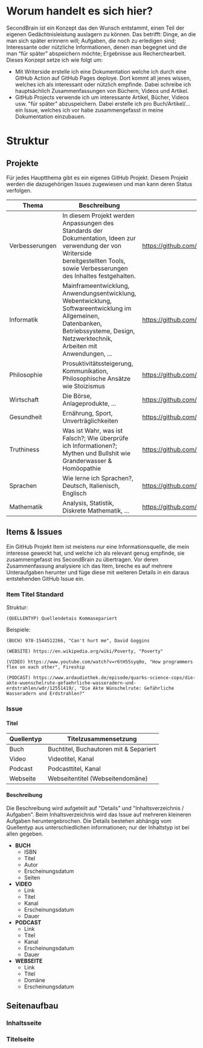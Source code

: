 # Worum handelt es sich hier?

SecondBrain ist ein Konzept das den Wunsch entstammt, einen Teil der eigenen Gedächtnisleistung auslagern zu können. Das betrifft: Dinge, an die man sich später erinnern will; Aufgaben, die noch zu erledigen sind; Interessante oder nützliche Informationen, denen man begegnet und die man “für später” abspeichern möchte; Ergebnisse aus Recherchearbeit. Dieses Konzept setze ich wie folgt um:
 - Mit Writerside erstelle ich eine Dokumentation welche ich durch eine GitHub Action auf GitHub Pages deploye. Dort kommt all jenes wissen, welches ich als interessant oder nützlich empfinde. Dabei schreibe ich hauptsächlich Zusammenfassungen von Büchern, Videos und Artikel. 
 - GitHub Projects verwende ich um interessante Artikel, Bücher, Videos usw. "für später" abzuspeichern. Dabei erstelle ich pro Buch/Artikel/... ein Issue, welches ich vor habe zusammengefasst in meine Dokumentation einzubauen.

# Struktur

## Projekte

Für jedes Hauptthema gibt es ein eigenes GitHub Projekt. Diesem Projekt werden die dazugehörigen Issues zugewiesen und man kann deren Status verfolgen.

| Thema | Beschreibung | Link |
|-------|--------------|------|
| Verbesserungen | In diesem Projekt werden Anpassungen des Standards der Dokumentation, Ideen zur verwendung der von Writerside bereitgestellten Tools, sowie Verbesserungen des Inhaltes festgehalten.  | https://github.com/users/FelixRizzolli/projects/3 |
| Informatik | Mainframeentwicklung, Anwendungsentwicklung, Webentwicklung, Softwareentwicklung im Allgemeinen, Datenbanken, Betriebssysteme, Design, Netzwerktechnik, Arbeiten mit Anwendungen, ... | https://github.com/users/FelixRizzolli/projects/4 |
| Philosophie | Prosuktivitätssteigerung, Kommunikation, Philosophische Ansätze wie Stoizismus | https://github.com/users/FelixRizzolli/projects/6 |
| Wirtschaft | Die Börse, Anlageprodukte, ... | https://github.com/users/FelixRizzolli/projects/7 |
| Gesundheit | Ernährung, Sport, Unverträglichkeiten | https://github.com/users/FelixRizzolli/projects/10 |
| Truthiness | Was ist Wahr, was ist Falsch?; Wie überprüfe ich Informationen?; Mythen und Bullshit wie Granderwasser & Homöopathie | https://github.com/users/FelixRizzolli/projects/11 |
| Sprachen | Wie lerne ich Sprachen?, Deutsch, Italienisch, Englisch | https://github.com/users/FelixRizzolli/projects/8 |
| Mathematik | Analysis, Statistik, Diskrete Mathematik, ... | https://github.com/users/FelixRizzolli/projects/5 |

## Items & Issues

Ein GitHub Projekt Item ist meistens nur eine Informationsquelle, die mein interesse geweckt hat, und welche ich als 
relevant genug empfinde, sie zusammengefasst ins SecondBrain zu übertragen. Vor deren Zusammenfassung analysiere ich das 
Item, breche es auf mehrere Unteraufgaben herunter und füge diese mit weiteren Details in ein daraus entstehenden
GitHub Issue ein. 

### Item Titel Standard

Struktur:

`(QUELLENTYP) Quellendetais Kommasepariert`

Beispiele:

`(BUCH) 978-1544512266, "Can't hurt me", David Goggins`

`(WEBSITE) https://en.wikipedia.org/wiki/Poverty, "Poverty"`

`(VIDEO) https://www.youtube.com/watch?v=r6tH55syq0o, "How programmers flex on each other", Fireship`

`(PODCAST) https://www.ardaudiothek.de/episode/quarks-science-cops/die-akte-wuenschelrute-gefaehrliche-wasseradern-und-erdstrahlen/wdr/12551419/, "Die Akte Wünschelrute: Gefährliche Wasseradern und Erdstrahlen?"`

### Issue

#### Titel

| Quellentyp | Titelzusammensetzung                   |
|------------|----------------------------------------|
| Buch       | Buchtitel, Buchautoren mit & Separiert |
| Video      | Videotitel, Kanal                      |
| Podcast    | Podcasttitel, Kanal                    |
| Webseite   | Webseitentitel (Webseitendomäne)       |

#### Beschreibung

Die Beschreibung wird aufgeteilt auf "Details" und "Inhaltsverzeichnis / Aufgaben". Beim Inhaltsverzeichnis wird das 
Issue auf mehreren kleineren Aufgaben heruntergebrochen. Die Details bestehen abhängig vom Quellentyp aus 
unterschiedlichen informationen; nur der Inhaltstyp ist bei allen gegeben.

 - **BUCH**
   - ISBN
   - Titel
   - Autor
   - Erscheinungsdatum
   - Seiten
 - **VIDEO**
   - Link
   - Titel
   - Kanal
   - Erscheinungsdatum
   - Dauer
 - **PODCAST**
   - Link
   - Titel
   - Kanal
   - Erscheinungsdatum
   - Dauer
 - **WEBSEITE**
   - Link
   - Titel
   - Domäne
   - Erscheinungsdatum

## Seitenaufbau

### Inhaltsseite

### Titelseite
